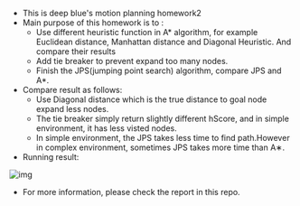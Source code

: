 - This is deep blue's motion planning homework2
- Main purpose of this homework is to :
    - Use different heuristic function in A* algorithm, for example Euclidean distance, Manhattan distance and Diagonal Heuristic. And compare their results
    - Add tie breaker to prevent expand too many nodes.
    - Finish the JPS(jumping point search) algorithm, compare JPS and A*.
- Compare result as follows:
    - Use Diagonal distance which is the true distance to goal node expand less nodes.
    - The tie breaker simply return slightly different hScore, and in simple environment, it has less
visted nodes.
    - In simple environment, the JPS takes less time to find path.However in complex environment, sometimes JPS takes more time than A∗.
- Running result:

![img](/image/complexenv.png)

- For more information, please check the report in this repo.
